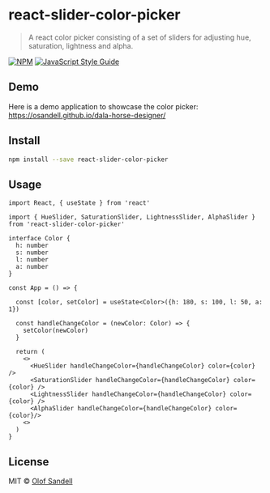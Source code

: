 # react-slider-color-picker

> A react color picker consisting of a set of sliders for adjusting hue, saturation, lightness and alpha.

[![NPM](https://img.shields.io/npm/v/react-slider-color-picker.svg)](https://www.npmjs.com/package/react-slider-color-picker) [![JavaScript Style Guide](https://img.shields.io/badge/code_style-standard-brightgreen.svg)](https://standardjs.com)



## Demo

Here is a demo application to showcase the color picker: https://osandell.github.io/dala-horse-designer/

## Install

```bash
npm install --save react-slider-color-picker
```

## Usage

```tsx
import React, { useState } from 'react'

import { HueSlider, SaturationSlider, LightnessSlider, AlphaSlider } from 'react-slider-color-picker'

interface Color {
  h: number
  s: number
  l: number
  a: number
}

const App = () => {

  const [color, setColor] = useState<Color>({h: 180, s: 100, l: 50, a: 1})

  const handleChangeColor = (newColor: Color) => {
    setColor(newColor)
  }

  return (
    <>
      <HueSlider handleChangeColor={handleChangeColor} color={color} />
      <SaturationSlider handleChangeColor={handleChangeColor} color={color} />
      <LightnessSlider handleChangeColor={handleChangeColor} color={color} />
      <AlphaSlider handleChangeColor={handleChangeColor} color={color}/>
    <>
  )
}
```

## License

MIT © [Olof Sandell](https://github.com/osandell)
